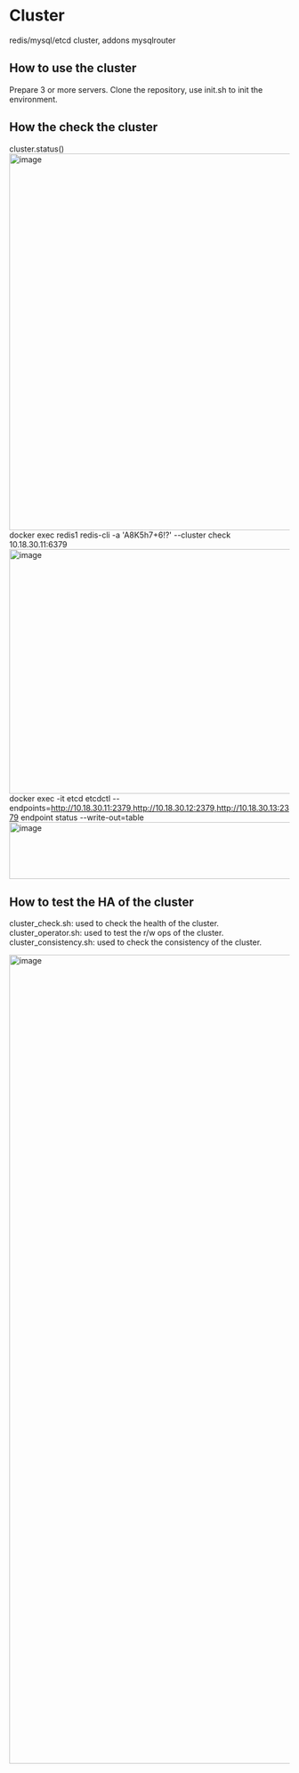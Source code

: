 # Cluster
redis/mysql/etcd cluster, addons mysqlrouter 

## How to use the cluster
Prepare 3 or more servers. Clone the repository, use init.sh to init the environment.

## How the check the cluster
cluster.status()  
<img width="651" height="676" alt="image" src="https://github.com/user-attachments/assets/ac3770da-f8e0-4213-a03b-f2031e72f3b5" />  
docker exec redis1 redis-cli -a 'A8K5h7+6!?' --cluster check 10.18.30.11:6379  
<img width="794" height="439" alt="image" src="https://github.com/user-attachments/assets/e1e2f9ad-2aac-46db-a6ff-c35e979b237e" />  
docker exec -it etcd etcdctl   --endpoints=http://10.18.30.11:2379,http://10.18.30.12:2379,http://10.18.30.13:2379   endpoint status --write-out=table  
<img width="1180" height="102" alt="image" src="https://github.com/user-attachments/assets/93080c62-531a-4f88-8177-91865354b8d2" />  

## How to test the HA of the cluster
cluster_check.sh: used to check the health of the cluster.
cluster_operator.sh: used to test the r/w ops of the cluster.
cluster_consistency.sh: used to check the consistency of the cluster.

<img width="1986" height="1452" alt="image" src="https://github.com/user-attachments/assets/adb7250c-c32b-4965-b777-e6b8bcfa8a64" />
